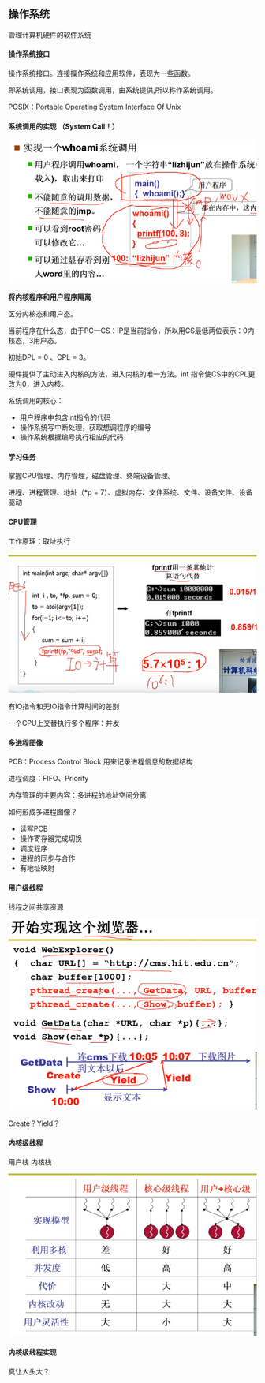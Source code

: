 ## 操作系统

管理计算机硬件的软件系统

#### 操作系统接口

操作系统接口。连接操作系统和应用软件，表现为一些函数。

即系统调用，接口表现为函数调用，由系统提供,所以称作系统调用。

POSIX：Portable Operating System Interface Of Unix

#### 系统调用的实现 （System Call！）

![image-20210416194624264](../img/pasted-24.png)

**将内核程序和用户程序隔离**

区分内核态和用户态。

当前程序在什么态，由于PC—CS：IP是当前指令，所以用CS最低两位表示：0内核态，3用户态。

初始DPL = 0 、CPL = 3。

硬件提供了主动进入内核的方法，进入内核的唯一方法。int 指令使CS中的CPL更改为0，进入内核。

系统调用的核心：

- 用户程序中包含int指令的代码
- 操作系统写中断处理，获取想调程序的编号
- 操作系统根据编号执行相应的代码

#### 学习任务

掌握CPU管理、内存管理，磁盘管理、终端设备管理。

进程、进程管理、地址（*p = 7）、虚拟内存、文件系统、文件、设备文件、设备驱动

#### CPU管理

工作原理：取址执行

![image-20210417111335418](../img/pasted-25.png)

有IO指令和无IO指令计算时间的差别

一个CPU上交替执行多个程序：并发

#### 多进程图像

PCB：Process Control Block 用来记录进程信息的数据结构

进程调度：FIFO、Priority

内存管理的主要内容：多进程的地址空间分离

如何形成多进程图像？

- 读写PCB
- 操作寄存器完成切换
- 调度程序
- 进程的同步与合作
- 有地址映射

#### 用户级线程

线程之间共享资源

![image-20210417154859422](../img/image-20210417154859422.png)

Create？Yield？

#### 内核级线程

用户栈 内核栈

![image-20210417205319906](../img/image-20210417205319906.png)

#### 内核级线程实现

真让人头大？
